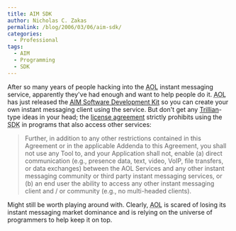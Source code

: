```yaml
---
title: AIM SDK
author: Nicholas C. Zakas
permalink: /blog/2006/03/06/aim-sdk/
categories:
  - Professional
tags:
  - AIM
  - Programming
  - SDK
---
```

After so many years of people hacking into the <acronym title="America Online">AOL</acronym> instant messaging service, apparently they've had enough and want to help people do it. <acronym title="America Online">AOL</acronym> has just released the <a title="AIM Software Development Kit" rel="external" href="http://developer.aim.com"><acronym title="AOL Instant Messenger">AIM</acronym> Software Development Kit</a> so you can create your own instant messaging client using the service. But don't get any <a title="Cerulean Studios" rel="external" href="http://www.ceruleanstudios.com/">Trillian</a>-type ideas in your head; the <a title="AIM SDK License" rel="external" href="http://developer.aim.com/license.jsp">license agreement</a> strictly prohibits using the <acronym title="Software Development Kit">SDK</acronym> in programs that also access other services:

> Further, in addition to any other restrictions contained in this Agreement or in the applicable Addenda to this Agreement, you shall not use any Tool to, and your Application shall not, enable (a) direct communication (e.g., presence data, text, video, VoIP, file transfers, or data exchanges) between the AOL Services and any other instant messaging community or third party instant messaging services, or (b) an end user the ability to access any other instant messaging client and / or community (e.g., no multi-headed clients).

Might still be worth playing around with. Clearly, <acronym title="America Online">AOL</acronym> is scared of losing its instant messaging market dominance and is relying on the universe of programmers to help keep it on top.
